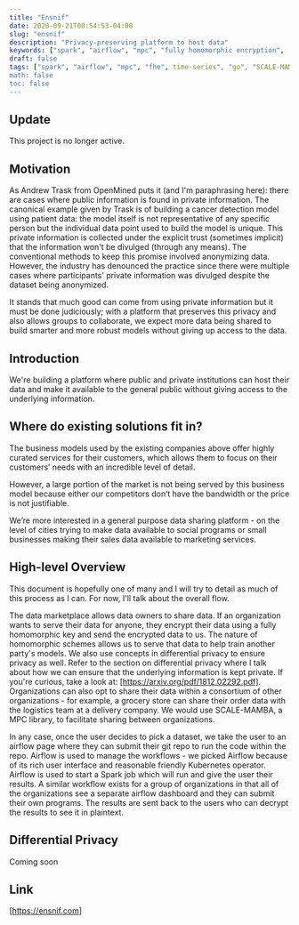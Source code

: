 ```yaml
---
title: "Ensnif"
date: 2020-09-21T00:54:53-04:00
slug: "ensnif"
description: "Privacy-preserving platform to host data"
keywords: ["spark", "airflow", "mpc", "fully homomorphic encryption",  "time-series", "go"]
draft: false
tags: ["spark", "airflow", "mpc", "fhe", time-series", "go", "SCALE-MAMBA", "hudi"]
math: false
toc: false
---
```


## Update

This project is no longer active.

## Motivation

As Andrew Trask from OpenMined puts it (and I'm paraphrasing here): there are cases where public information is found in private information. The canonical example given by Trask is of building a cancer detection model using patient data: the model itself is not representative of any specific person but the individual data point used to build the model is unique. This private information is collected under the explicit trust (sometimes implicit) that the information won't be divulged (through any means). The conventional methods to keep this promise involved anonymizing data. However, the industry has denounced the practice since there were multiple cases where participants' private information was divulged despite the dataset being anonymized. 

It stands that much good can come from using private information but it must be done judiciously; with a platform that preserves this privacy and also allows groups to collaborate, we expect more data being shared to build smarter and more robust models without giving up access to the data.

## Introduction

We're building a platform where public and private institutions can host their data and make it available to the general public without giving access to the underlying information.

## Where do existing solutions fit in?

The business models used by the existing companies above offer highly curated services for their customers, which allows them to focus on their customers’ needs with an incredible level of detail.

However, a large portion of the market is not being served by this business model because either our competitors don’t have the bandwidth or the price is not justifiable. 

We’re more interested in a general purpose data sharing platform - on the level of cities trying to make data available to social programs or small businesses making their sales data available to marketing services.

## High-level Overview

This document is hopefully one of many and I will try to detail as much of this process as I can. For now, I'll talk about the overall flow.

The data marketplace allows data owners to share data. If an organization wants to serve their data for anyone, they encrypt their data using a fully homomorphic key and send the encrypted data to us. The nature of homomorphic schemes allows us to serve that data to help train another party's models. We also use concepts in differential privacy to ensure privacy as well. Refer to the section on differential privacy where I talk about how we can ensure that the underlying information is kept private. If you're curious, take a look at: [https://arxiv.org/pdf/1812.02292.pdf]. 
Organizations can also opt to share their data within a consortium of other organizations - for example, a grocery store can share their order data with the logistics team at a delivery company. We would use SCALE-MAMBA, a MPC library, to facilitate sharing between organizations. 

In any case, once the user decides to pick a dataset, we take the user to an airflow page where they can submit their git repo to run the code within the repo. 
Airflow is used to manage the workflows - we picked Airflow because of its rich user interface and reasonable friendly Kubernetes operator. Airflow is used to start a Spark job which will run and give the user their results. A similar workflow exists for a group of organizations in that all of the organizations see a separate airflow dashboard and they can submit their own programs. The results are sent back to the users who can decrypt the results to see it in plaintext.

## Differential Privacy

Coming soon

## Link

[https://ensnif.com]




